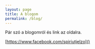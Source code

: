 ```yaml
---
layout: page
title: A blogom
permalink: /blog/
---
```


Pár szó a blogomról és link az oldalra.

[https://www.facebook.com/spiriutjelzo]()
